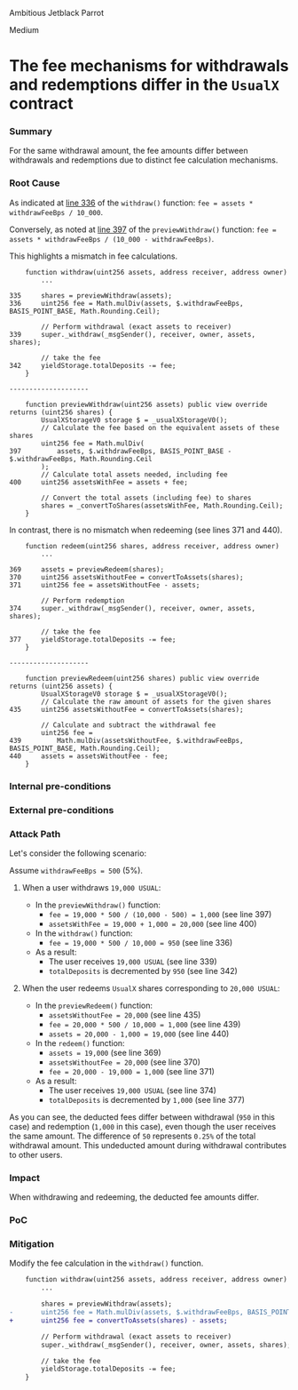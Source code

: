 Ambitious Jetblack Parrot

Medium

# The fee mechanisms for withdrawals and redemptions differ in the `UsualX` contract

### Summary

For the same withdrawal amount, the fee amounts differ between withdrawals and redemptions due to distinct fee calculation mechanisms.

### Root Cause

As indicated at [line 336](https://github.com/sherlock-audit/2024-10-usual-labs-v1/tree/main/pegasus/packages/solidity/src/vaults/UsualX.sol#L336) of the `withdraw()` function: `fee = assets * withdrawFeeBps / 10_000`.

Conversely, as noted at [line 397](https://github.com/sherlock-audit/2024-10-usual-labs-v1/tree/main/pegasus/packages/solidity/src/vaults/UsualX.sol#L397) of the `previewWithdraw()` function: `fee = assets * withdrawFeeBps / (10_000 - withdrawFeeBps)`.

This highlights a mismatch in fee calculations.

```solidity
    function withdraw(uint256 assets, address receiver, address owner)
        ...

335     shares = previewWithdraw(assets);
336     uint256 fee = Math.mulDiv(assets, $.withdrawFeeBps, BASIS_POINT_BASE, Math.Rounding.Ceil);

        // Perform withdrawal (exact assets to receiver)
339     super._withdraw(_msgSender(), receiver, owner, assets, shares);

        // take the fee
342     yieldStorage.totalDeposits -= fee;
    }

--------------------

    function previewWithdraw(uint256 assets) public view override returns (uint256 shares) {
        UsualXStorageV0 storage $ = _usualXStorageV0();
        // Calculate the fee based on the equivalent assets of these shares
        uint256 fee = Math.mulDiv(
397         assets, $.withdrawFeeBps, BASIS_POINT_BASE - $.withdrawFeeBps, Math.Rounding.Ceil
        );
        // Calculate total assets needed, including fee
400     uint256 assetsWithFee = assets + fee;

        // Convert the total assets (including fee) to shares
        shares = _convertToShares(assetsWithFee, Math.Rounding.Ceil);
    }
```

In contrast, there is no mismatch when redeeming (see lines 371 and 440).

```solidity
    function redeem(uint256 shares, address receiver, address owner)
        ...

369     assets = previewRedeem(shares);
370     uint256 assetsWithoutFee = convertToAssets(shares);
371     uint256 fee = assetsWithoutFee - assets;

        // Perform redemption
374     super._withdraw(_msgSender(), receiver, owner, assets, shares);

        // take the fee
377     yieldStorage.totalDeposits -= fee;
    }

--------------------

    function previewRedeem(uint256 shares) public view override returns (uint256 assets) {
        UsualXStorageV0 storage $ = _usualXStorageV0();
        // Calculate the raw amount of assets for the given shares
435     uint256 assetsWithoutFee = convertToAssets(shares);

        // Calculate and subtract the withdrawal fee
        uint256 fee =
439         Math.mulDiv(assetsWithoutFee, $.withdrawFeeBps, BASIS_POINT_BASE, Math.Rounding.Ceil);
440     assets = assetsWithoutFee - fee;
    }
```

### Internal pre-conditions

### External pre-conditions

### Attack Path

Let's consider the following scenario:

Assume `withdrawFeeBps = 500` (5%).

1. When a user withdraws `19,000 USUAL`:

    - In the `previewWithdraw()` function:
        - `fee = 19,000 * 500 / (10,000 - 500) = 1,000` (see line 397)
        - `assetsWithFee = 19,000 + 1,000 = 20,000` (see line 400)
    - In the `withdraw()` function:
        - `fee = 19,000 * 500 / 10,000 = 950` (see line 336)
    - As a result:
        - The user receives `19,000 USUAL` (see line 339)
        - `totalDeposits` is decremented by `950` (see line 342)

2. When the user redeems `UsualX` shares corresponding to `20,000 USUAL`:

    - In the `previewRedeem()` function:
        - `assetsWithoutFee = 20,000` (see line 435)
        - `fee = 20,000 * 500 / 10,000 = 1,000` (see line 439)
        - `assets = 20,000 - 1,000 = 19,000` (see line 440)
    - In the `redeem()` function:
        - `assets = 19,000` (see line 369)
        - `assetsWithoutFee = 20,000` (see line 370)
        - `fee = 20,000 - 19,000 = 1,000` (see line 371)
    - As a result:
        - The user receives `19,000 USUAL` (see line 374)
        - `totalDeposits` is decremented by `1,000` (see line 377)

As you can see, the deducted fees differ between withdrawal (`950` in this case) and redemption (`1,000` in this case), even though the user receives the same amount. The difference of `50` represents `0.25%` of the total withdrawal amount. This undeducted amount during withdrawal contributes to other users.

### Impact

When withdrawing and redeeming, the deducted fee amounts differ.

### PoC

### Mitigation

Modify the fee calculation in the `withdraw()` function.

```diff
    function withdraw(uint256 assets, address receiver, address owner)
        ...

        shares = previewWithdraw(assets);
-       uint256 fee = Math.mulDiv(assets, $.withdrawFeeBps, BASIS_POINT_BASE, Math.Rounding.Ceil);
+       uint256 fee = convertToAssets(shares) - assets;

        // Perform withdrawal (exact assets to receiver)
        super._withdraw(_msgSender(), receiver, owner, assets, shares);

        // take the fee
        yieldStorage.totalDeposits -= fee;
    }
```